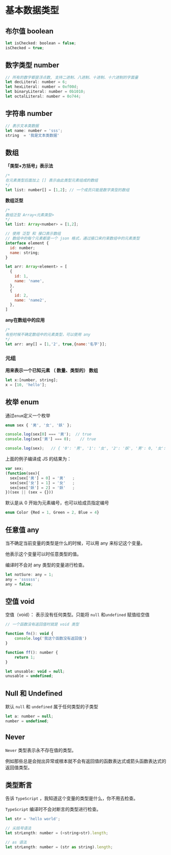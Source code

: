 # 基本数据类型



## 布尔值 boolean

```js
let isChecked: boolean = false;
isChecked = true;
```



## 数字类型 number

```js
// 所有的数字都是浮点数, 支持二进制、八进制、十进制、十六进制的字面量
let decLiteral: number = 6;
let hexLiteral: number = 0xf00d;
let binaryLiteral: number = 0b1010;
let octalLiteral: number = 0o744;
```



## 字符串 number

```js
// 表示文本类数据
let name: number = 'sss';
string  = '我是文本类数据'
```



## 数组

**「类型+方括号」表示法**

```js
/*
在元素类型后面加上 [] 表示由此类型元素组成的数组
*/
let list: number[] = [1,2]; // 一个成员只能是数字类型的数组
```



**数组泛型**

```js
/*
数组泛型 Array<元素类型>
*/
let list: Array<number> = [1,2];
```

```js
// 使用 泛型 和 接口表示数组
// 数组中的每个元素都是一个 json 格式，通过接口来约束数组中的元素类型
interface element {
  id: number;
  name: string;
}

let arr: Array<element> = [
  {
    id: 1,
    name: 'name',
  },
  {
    id: 2,
    name: 'name2',
  },
]
```



**any在数组中的应用**

```js
/*
有些时候不确定数组中的元素类型，可以使用 any
*/
let arr: any[] = [1,'2', true,{name:'名字'}];
```



### 元组

**用来表示一个已知元素 （ 数量、类型的） 数组**

```js
let x:[number, string];
x = [10, 'hello'];
```



## 枚举 enum

通过`enum`定义一个枚举

```js
enum sex { '男', '女', '妖' };

console.log(sex[0] === '男');  // true
console.log(sex['男'] === 0);	// true

console.log(sex);	// { '0': '男', '1': '女', '2': '妖', '男': 0, '女': 1, '妖': 2 }
```

上面的例子编译成 JS 的结果为：

```js
var sex;
(function(sex){
  sex[sex['男'] = 0] = '男'	;
  sex[sex['女'] = 1] = '女'	;
  sex[sex['妖'] = 2] = '妖'	;
})(sex || (sex = {}))
```


默认是从 0  开始为元素编号，也可以给成员指定编号

```js
enum Color {Red = 1, Green = 2, Blue = 4}
```



## 任意值 any

当不确定当前变量的类型是什么的时候，可以用 any 来标记这个变量。 

他表示这个变量可以时任意类型的值。

编译时不会对 any 类型的变量进行检查。

```js
let notSure: any = 1;
any = 'ssssss';
any = false;
```



## 空值 void

空值（void）： 表示没有任何类型。只能将 `null` 和`undefined` 赋值给空值

```js
// 一个函数没有返回值时就是 void 类型

function fn(): void {
    console.log('我这个函数没有返回值')
}

function ff(): number {
    return 1;
}
```



```js
let unusable: void = null;
unusable = undefined;
```



## Null 和 Undefined

默认 `null` 和 `undefined`  属于任何类型的子类型

```js
let a: number = null;
number = undefined;
```



## Never

`Never` 类型表示永不存在值的类型。

例如那些总是会抛出异常或根本就不会有返回值的函数表达式或箭头函数表达式的返回值类型。



## 类型断言

告诉 `TypeScript`  ，我知道这个变量的类型是什么，你不用去检查。

`TypeScript`  编译时不会对断言的类型进行检查。

```js
let str = 'hello world';

// 尖括号语法 
let strLength: number = (<string>str).length;

// as 语法
let strLength: number = (str as string).length;
```

